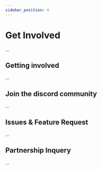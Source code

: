 ```yaml
---
sidebar_position: 4
---
```

# Get Involved

...

## Getting involved

...

## Join the discord community

...

## Issues & Feature Request

...

## Partnership Inquery

...